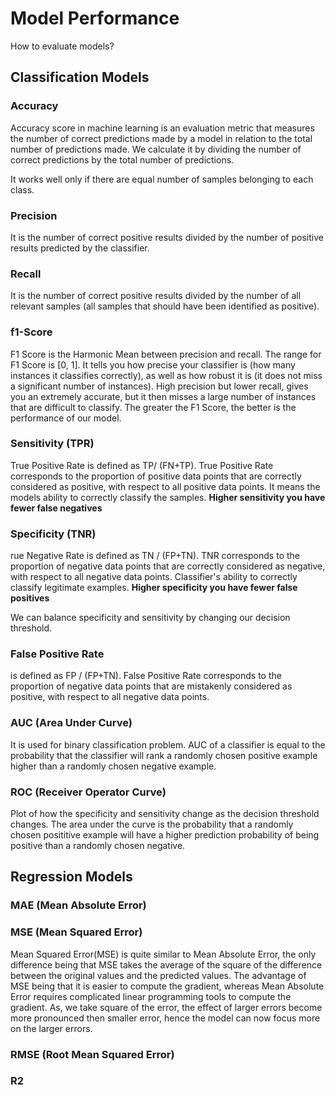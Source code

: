 # Model Performance 

How to evaluate models?

## Classification Models 

### Accuracy 
Accuracy score in machine learning is an evaluation metric that measures the number of correct predictions made by a model in relation to the total number of predictions made. We calculate it by dividing the number of correct predictions by the total number of predictions. 

It works well only if there are equal number of samples belonging to each class.

### Precision
It is the number of correct positive results divided by the number of positive results predicted by the classifier.

### Recall 
 It is the number of correct positive results divided by the number of all relevant samples (all samples that should have been identified as positive).

### f1-Score 
F1 Score is the Harmonic Mean between precision and recall. The range for F1 Score is [0, 1]. It tells you how precise your classifier is (how many instances it classifies correctly), as well as how robust it is (it does not miss a significant number of instances).
High precision but lower recall, gives you an extremely accurate, but it then misses a large number of instances that are difficult to classify. The greater the F1 Score, the better is the performance of our model.


### Sensitivity (TPR)
True Positive Rate is defined as TP/ (FN+TP). True Positive Rate corresponds to the proportion of positive data points that are correctly considered as positive, with respect to all positive data points.
It means the models ability to correctly classify the samples. 
**Higher sensitivity you have fewer false negatives**

### Specificity (TNR)
rue Negative Rate is defined as TN / (FP+TN). TNR corresponds to the proportion of negative data points that are correctly considered as negative, with respect to all negative data points.
Classifier's ability to correctly classify legitimate examples. 
**Higher specificity you have fewer false positives**

We can balance specificity and sensitivity by changing our decision threshold. 

### False Positive Rate 
is defined as FP / (FP+TN). False Positive Rate corresponds to the proportion of negative data points that are mistakenly considered as positive, with respect to all negative data points.



### AUC (Area Under Curve) 
It is used for binary classification problem. AUC of a classifier is equal to the probability that the classifier will rank a randomly chosen positive example higher than a randomly chosen negative example.

### ROC (Receiver Operator Curve)
Plot of how the specificity and sensitivity change as the decision threshold changes. The area under the curve is the probability that a randomly
chosen posititive example will have a higher prediction probability of being positive than a randomly chosen negative. 

## Regression Models 

### MAE (Mean Absolute Error) 


### MSE (Mean Squared Error)
Mean Squared Error(MSE) is quite similar to Mean Absolute Error, the only difference being that MSE takes the average of the square of the difference between the original values and the predicted values. The advantage of MSE being that it is easier to compute the gradient, whereas Mean Absolute Error requires complicated linear programming tools to compute the gradient. As, we take square of the error, the effect of larger errors become more pronounced then smaller error, hence the model can now focus more on the larger errors.

### RMSE (Root Mean Squared Error) 


### R2 
